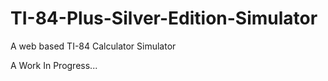 # TI-84-Plus-Silver-Edition-Simulator
A web based TI-84 Calculator Simulator

A Work In Progress...

